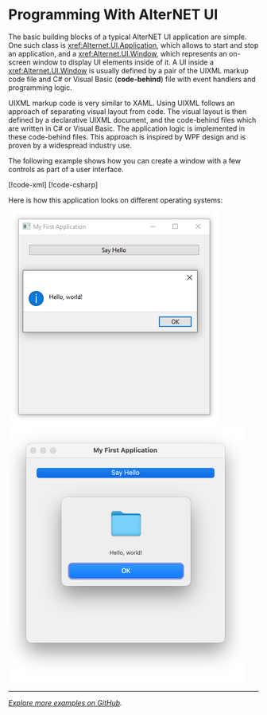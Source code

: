 # Programming With AlterNET UI

The basic building blocks of a typical AlterNET UI application are simple. One such class is <xref:Alternet.UI.Application>, which allows to start and stop an
application, and a <xref:Alternet.UI.Window>, which represents an on-screen window to display UI elements inside of it.
A UI inside a <xref:Alternet.UI.Window> is usually defined by a pair
of the UIXML markup code file and C# or Visual Basic (**code-behind**) file with event handlers and programming logic.

UIXML markup code is very similar to XAML. Using UIXML follows an approach of separating visual layout from code. The visual layout is then defined by
a declarative UIXML document, and the code-behind files which are written in C# or Visual Basic. The application logic is implemented in these
code-behind files. This approach is inspired by WPF design and is proven by a widespread industry use.

The following example shows how you can create a window with a few controls as part of a user interface. 

[!code-xml[](../tutorials/hello-world/examples/add-click-handler.uixml)]
[!code-csharp[](../tutorials/hello-world/examples/add-click-handler.uixml.cs)]

Here is how this application looks on different operating systems:

![Application on Windows](../tutorials/hello-world/visual-studio/images/message-box-on-click-windows.png)
![Application on macOS](../tutorials/hello-world/command-line/images/message-box-on-click-macos-window.png)

---
*[Explore more examples on GitHub](https://github.com/todo).*